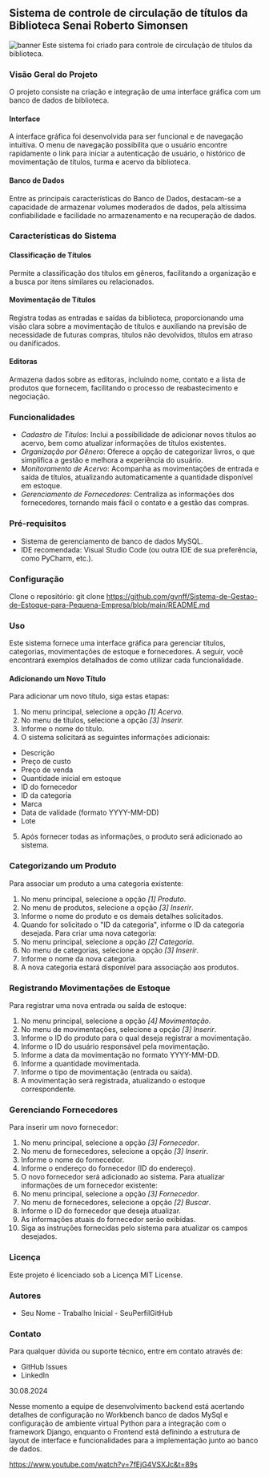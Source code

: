 

## Sistema de controle de circulação de títulos da Biblioteca Senai Roberto Simonsen
![banner](https://logodownload.org/wp-content/uploads/2019/08/senai-logo.png)
Este sistema foi criado para controle de circulação de títulos da biblioteca.

### Visão Geral do Projeto
O projeto consiste na criação e integração de uma interface gráfica com um banco de dados de biblioteca. 
#### Interface
A interface gráfica foi desenvolvida para ser funcional e de navegação intuitiva. O menu de navegação possibilita que o usuário encontre rapidamente o link para iniciar a autenticação de usuário, o histórico de movimentação de títulos, turma e acervo da biblioteca.
#### Banco de Dados
Entre as principais características do Banco de Dados, destacam-se a capacidade de armazenar volumes moderados de dados, pela altíssima confiabilidade e facilidade no armazenamento e na recuperação de dados.

### Características do Sistema

#### Classificação de Títulos
Permite a classificação dos títulos em gêneros, facilitando a organização e a 
busca por itens similares ou relacionados.
#### Movimentação de Títulos
Registra todas as entradas e saídas da biblioteca, proporcionando uma visão clara 
sobre a movimentação de títulos e auxiliando na previsão de necessidade de
futuras compras, títulos não devolvidos, títulos em atraso ou danificados.
#### Editoras
Armazena dados sobre as editoras, incluindo nome, contato e a lista de produtos 
que fornecem, facilitando o processo de reabastecimento e negociação.
### Funcionalidades
- *Cadastro de Títulos*: Inclui a possibilidade de adicionar novos títulos ao 
acervo, bem como atualizar informações de títulos existentes.
- *Organização por Gênero*: Oferece a opção de categorizar livros, o que 
simplifica a gestão e melhora a experiência do usuário.
- *Monitoramento de Acervo*: Acompanha as movimentações de entrada e 
saída de títulos, atualizando automaticamente a quantidade disponível em 
estoque.
- *Gerenciamento de Fornecedores*: Centraliza as informações dos 
fornecedores, tornando mais fácil o contato e a gestão das compras.

### Pré-requisitos
- Sistema de gerenciamento de banco de dados MySQL.
- IDE recomendada: Visual Studio Code (ou outra IDE de sua preferência, como PyCharm, etc.).
### Configuração
Clone o repositório:
git clone https://github.com/gvnff/Sistema-de-Gestao-de-Estoque-para-Pequena-Empresa/blob/main/README.md 
### Uso
Este sistema fornece uma interface gráfica para gerenciar títulos, 
categorias, movimentações de estoque e fornecedores. A seguir, você encontrará 
exemplos detalhados de como utilizar cada funcionalidade.
#### Adicionando um Novo Título
Para adicionar um novo título, siga estas etapas:
1. No menu principal, selecione a opção *[1] Acervo.*
2. No menu de títulos, selecione a opção *[3] Inserir.*
3. Informe o nome do título.
4. O sistema solicitará as seguintes informações adicionais:
- Descrição
- Preço de custo
- Preço de venda
- Quantidade inicial em estoque
- ID do fornecedor
- ID da categoria
- Marca
- Data de validade (formato YYYY-MM-DD)
- Lote
5. Após fornecer todas as informações, o produto será adicionado ao sistema.

### Categorizando um Produto
Para associar um produto a uma categoria existente:
1. No menu principal, selecione a opção *[1] Produto*.
2. No menu de produtos, selecione a opção *[3] Inserir*.
3. Informe o nome do produto e os demais detalhes solicitados.
4. Quando for solicitado o "ID da categoria", informe o ID da categoria desejada.
Para criar uma nova categoria:
1. No menu principal, selecione a opção *[2] Categoria*.
2. No menu de categorias, selecione a opção *[3] Inserir*.
3. Informe o nome da nova categoria.
4. A nova categoria estará disponível para associação aos produtos.
### Registrando Movimentações de Estoque
Para registrar uma nova entrada ou saída de estoque:
1. No menu principal, selecione a opção *[4] Movimentação*.
2. No menu de movimentações, selecione a opção *[3] Inserir*.
3. Informe o ID do produto para o qual deseja registrar a movimentação.
4. Informe o ID do usuário responsável pela movimentação.
5. Informe a data da movimentação no formato YYYY-MM-DD.
6. Informe a quantidade movimentada.
7. Informe o tipo de movimentação (entrada ou saída).
8. A movimentação será registrada, atualizando o estoque correspondente.
### Gerenciando Fornecedores
Para inserir um novo fornecedor:
1. No menu principal, selecione a opção *[3] Fornecedor*.
2. No menu de fornecedores, selecione a opção *[3] Inserir*.
3. Informe o nome do fornecedor.
4. Informe o endereço do fornecedor (ID do endereço).
5. O novo fornecedor será adicionado ao sistema.
Para atualizar informações de um fornecedor existente:
1. No menu principal, selecione a opção *[3] Fornecedor*.
2. No menu de fornecedores, selecione a opção *[2] Buscar*.
3. Informe o ID do fornecedor que deseja atualizar.
4. As informações atuais do fornecedor serão exibidas.
5. Siga as instruções fornecidas pelo sistema para atualizar os campos 
desejados.
### Licença
Este projeto é licenciado sob a Licença MIT License.
### Autores
- Seu Nome - Trabalho Inicial - SeuPerfilGitHub
### Contato
Para qualquer dúvida ou suporte técnico, entre em contato através de:
- GitHub Issues
- LinkedIn

30.08.2024

Nesse momento a equipe de desenvolvimento backend está acertando detalhes de configuração no Workbench banco de dados MySql e configuração de ambiente virtual Python para a integração com o framework Django, enquanto o Frontend está definindo a estrutura de layout de interface e funcionalidades para a implementação junto ao banco de dados.

https://www.youtube.com/watch?v=7fEjG4VSXJc&t=89s

